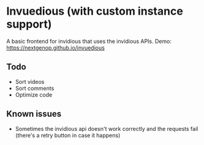 # Invuedious (with custom instance support)
 A basic frontend for invidious that uses the invidious APIs. Demo: https://nextgenop.github.io/invuedious

## Todo
- Sort videos
- Sort comments
- Optimize code

## Known issues
- Sometimes the invidious api doesn't work correctly and the requests fail (there's a retry button in case it happens)
